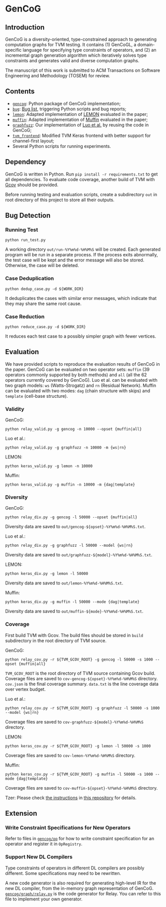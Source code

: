 # GenCoG

## Introduction

GenCoG is a diversity-oriented, type-constrained approach to generating computation graphs for TVM
testing. It contains (1) GenCoGL, a domain-specific language for specifying type constraints of
operators, and (2) an incremental graph generation algorithm which iteratively solves type
constraints and generates valid and diverse computation graphs.

The manuscript of this work is submitted to ACM Transactions on Software Engineering and
Methodology (TOSEM) for review.

## Contents

* [`gencog`](gencog): Python package of GenCoG implementation;
* [`bug`](bug): [Bug list](bug/bug_list.md), triggering Python scripts and bug reports;
* [`lemon`](lemon): Adapted implementation of [LEMON](https://github.com/Jacob-yen/LEMON) evaluated
  in the paper;
* [`muffin`](muffin): Adapted implementation of [Muffin](https://github.com/library-testing/Muffin)
  evaluated in the paper;
* [`graphfuzz`](graphfuzz): Our implementation
  of [Luo et al.](https://ieeexplore.ieee.org/document/9401995/) by reusing the code in GenCoG;
* [`tvm_frontend`](tvm_frontend): Modified TVM Keras frontend with better support for channel-first
  layout;
* Several Python scripts for running experiments.

## Dependency

GenCoG is written in Python. Run `pip install -r requirements.txt` to get all dependencies. To
evaluate code coverage, another build of TVM
with [Gcov](https://gcc.gnu.org/onlinedocs/gcc/Gcov.html) should be provided.

Before running testing and evaluation scripts, create a subdirectory `out` in root directory of this
project to store all their outputs.

## Bug Detection

### Running Test

```shell
python run_test.py
```

A working directory `out/run-%Y%m%d-%H%M%S` will be created. Each generated program will be run in a
separate process. If the process exits abnormally, the test case will be kept and the error message
will also be stored. Otherwise, the case will be deleted.

### Case Deduplication

```shell
python dedup_case.py -d ${WORK_DIR}
```

It deduplicates the cases with similar error messages, which indicate that they may share the same
root cause.

### Case Reduction

```shell
python reduce_case.py -d ${WORK_DIR}
```

It reduces each test case to a possibly simpler graph with fewer vertices.

## Evaluation

We have provided scripts to reproduce the evaluation results of GenCoG in the paper. GenCoG can be
evaluated on two operator sets: `muffin` (39 operators commonly supported by both methods)
and `all` (all the 62 operators currently covered by GenCoG). Luo et al. can be evaluated with two
graph models: `ws` (Watts-Strogatz) and `rn` (Residual Network). Muffin can be evaluated with two
modes: `dag` (chain structure with skips) and `template` (cell-base structure).

### Validity

GenCoG:

```shell
python relay_valid.py -g gencog -n 10000 --opset {muffin|all}
```

Luo et al.:

```shell
python relay_valid.py -g graphfuzz -n 10000 -m {ws|rn}
```

LEMON:

```shell
python keras_valid.py -g lemon -n 10000
```

Muffin:

```shell
python keras_valid.py -g muffin -n 10000 -m {dag|template}
```

### Diversity

GenCoG:

```shell
python relay_div.py -g gencog -l 50000 --opset {muffin|all}
```

Diversity data are saved to `out/gencog-${opset}-%Y%m%d-%H%M%S.txt`.

Luo et al.:

```shell
python relay_div.py -g graphfuzz -l 50000 --model {ws|rn}
```

Diversity data are saved to `out/graphfuzz-${model}-%Y%m%d-%H%M%S.txt`.

LEMON:

```shell
python keras_div.py -g lemon -l 50000
```

Diversity data are saved to `out/lemon-%Y%m%d-%H%M%S.txt`.

Muffin:

```shell
python keras_div.py -g muffin -l 50000 --mode {dag|template}
```

Diversity data are saved to `out/muffin-${mode}-%Y%m%d-%H%M%S.txt`.

### Coverage

First build TVM with Gcov. The build files should be stored in `build` subdirectory in the root
directory of TVM source.

GenCoG:

```shell
python relay_cov.py -r ${TVM_GCOV_ROOT} -g gencog -l 50000 -s 1000 --opset {muffin|all}
```

`TVM_GCOV_ROOT` is the root directory of TVM source containing Gcov build. Coverage files are saved
to `cov-gencog-${opset}-%Y%m%d-%H%M%S` directory. `cov.json` is the final coverage
summary. `data.txt` is the line coverage data over vertex budget.

Luo et al.:

```shell
python relay_cov.py -r ${TVM_GCOV_ROOT} -g graphfuzz -l 50000 -s 1000 --model {ws|rn}
```

Coverage files are saved to `cov-graphfuzz-${model}-%Y%m%d-%H%M%S` directory.

LEMON:

```shell
python keras_cov.py -r ${TVM_GCOV_ROOT} -g lemon -l 50000 -s 1000
```

Coverage files are saved to `cov-lemon-%Y%m%d-%H%M%S` directory.

Muffin:

```shell
python keras_cov.py -r ${TVM_GCOV_ROOT} -g muffin -l 50000 -s 1000 --mode {dag|template}
```

Coverage files are saved to `cov-muffin-${opset}-%Y%m%d-%H%M%S` directory.

Tzer: Please
check [the instructions](https://github.com/MatthewXY01/tzer/blob/v0.1-reproduce/src/Instructions_for_gcov-test.md)
in [this repository](https://github.com/MatthewXY01/tzer) for details.

## Extension

### Write Constraint Specifications for New Operators

Refer to files in [`gencog/op`](gencog/op) for how to write constraint specification for an operator
and register it in `OpRegistry`.

### Support New DL Compilers

Type constraints of operators in different DL compilers are possibly different. Some specifications
may need to be rewritten.

A new code generator is also required for generating high-level IR for the new DL compiler, from the
in-memory graph representation of GenCoG. [`gencog/graph/relay.py`](gencog/graph/relay.py) is the
code generator for Relay. You can refer to this file to implement your own generator.
